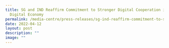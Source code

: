 ```yaml
---
title: SG and IND Reaffirm Commitment to Stronger Digital Cooperation in the
  Digital Economy
permalink: /media-centre/press-releases/sg-ind-reaffirm-commitment-to-stronger-digital-cooperation/
date: 2022-04-12
layout: post
description: ""
image: ""
---
```

